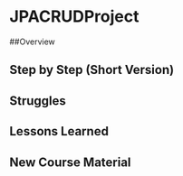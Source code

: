 # JPACRUDProject

##Overview



## Step by Step (Short Version)


## Struggles


## Lessons Learned



## New Course Material
